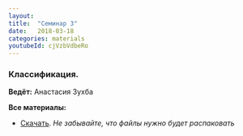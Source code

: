 ```yaml
---
layout: 
title:  "Семинар 3"
date:   2018-03-18
categories: materials 
youtubeId: cjVzbVdbeRo
---
```

### Классификация.

**Ведёт:** Анастасия Зухба

**Все материалы:**
- [Скачать](https://github.com/appdatascience/appdatascience.github.io/blob/master/assets/notebooks/3sem.zip). *Не забывайте, что файлы нужно будет распаковать*
